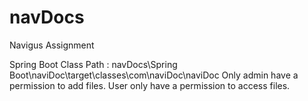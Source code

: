 # navDocs
 Navigus Assignment

Spring Boot Class Path : navDocs\Spring Boot\naviDoc\target\classes\com\naviDoc\naviDoc
Only admin have a permission to add files. User only have a permission to access files.
